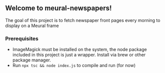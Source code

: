 ## Welcome to meural-newspapers!
The goal of this project is to fetch newspaper front pages every morning to display on a Meural frame

### Prerequisites
* ImageMagick must be installed on the system, the node package included in this project is just a wrapper. Install via brew or other package manager.
* Run `npx tsc && node index.js` to compile and run (for now)
